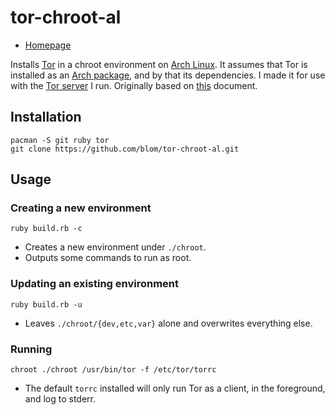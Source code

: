 tor-chroot-al
=============

* [Homepage](https://github.com/blom/tor-chroot-al)

Installs [Tor][1] in a chroot environment on [Arch Linux][2]. It assumes that
Tor is installed as an [Arch package][3], and by that its dependencies. I made
it for use with the [Tor server][4] I run. Originally based on [this][5]
document.

Installation
------------

    pacman -S git ruby tor
    git clone https://github.com/blom/tor-chroot-al.git

Usage
-----

### Creating a new environment

    ruby build.rb -c

* Creates a new environment under `./chroot`.
* Outputs some commands to run as root.

### Updating an existing environment

    ruby build.rb -u

* Leaves `./chroot/{dev,etc,var}` alone and overwrites everything else.

### Running

    chroot ./chroot /usr/bin/tor -f /etc/tor/torrc

* The default `torrc` installed will only run Tor as a client, in the
  foreground, and log to stderr.

[1]: http://www.torproject.org/
[2]: http://www.archlinux.org/
[3]: http://repos.archlinux.org/wsvn/packages/tor/trunk/
[4]: http://tor-proxy.knegg.org/
[5]: https://trac.torproject.org/projects/tor/wiki/TheOnionRouter/TorInChroot
